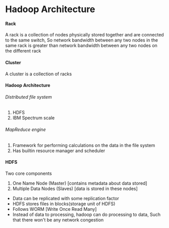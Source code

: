 # Hadoop Architecture

#### Rack
A rack is a collection of nodes physically stored together and are connected to the same switch, So network bandwidth between any two nodes in the same rack is greater than network bandwidth between any two nodes on the different rack

#### Cluster
A cluster is a collection of racks

#### Hadoop Architecture

###### Distributed file system
1. HDFS
2. IBM Spectrum scale

###### MapReduce engine
1. Framework for performing calculations on the data in the file system
2. Has builtin resource manager and scheduler


#### HDFS
Two core components
1. One Name Node (Master) [contains metadata about data stored]
2. Multiple Data Nodes (Slaves) [data is stored in these nodes]

* Data can be replicated with some replication factor
* HDFS stores files in blocks(storage unit of HDFS)
* Follows WORM [Write Once Read Many]
* Instead of data to processing, hadoop can do processing to data, Such that there won't be any network congestion
